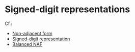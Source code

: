 # Signed-digit representations

Cf.:

- [Non-adjacent form](https://en.wikipedia.org/wiki/Non-adjacent_form)
- [Signed-digit representation](https://en.wikipedia.org/wiki/Signed-digit_representation)
- [Balanced NAF](https://eprint.iacr.org/2021/1161)

